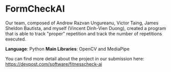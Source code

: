 # FormCheckAI
Our team, composed of Andrew Razvan Ungureanu, Victor Taing, James Sheldon Bautista, and myself (Vincent Dinh-Vien Duong), created a program that is able to track "proper" repetition and track the number of repetitions executed.

**Language**: Python
**Main Libraries**: OpenCV and MediaPipe

You can find more detail about the project in our submission here: https://devpost.com/software/fitnesscheck-ai
